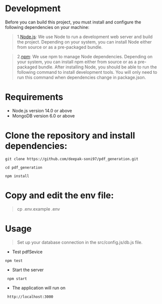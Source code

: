 
# Development
Before you can build this project, you must install and configure the following dependencies on your machine:

>1.[Node.js](https://nodejs.org/en): We use Node to run a development web server and build the project. Depending on your system, you can install Node either from source or as a pre-packaged bundle.

>2.[npm](https://www.npmjs.com/): We use npm to manage Node dependencies. Depending on your system, you can install npm either from source or as a pre-packaged bundle.
After installing Node, you should be able to run the following command to install development tools. You will only need to run this command when dependencies change in package.json.


# Requirements

* Node.js version 14.0 or above
* MongoDB version 6.0 or above

# Clone the repository and install dependencies:

``` 
git clone https://github.com/deepak-soni97/pdf_generation.git 
```

```
cd pdf_generation
```
```
npm install
```

# Copy and edit the env file:


> cp .env.example .env

# Usage

>Set up your database connection in the src/config.js/db.js file.


* Test pdfSevice 
```
npm test
```
* Start the server
```
 npm start
```
* The application will run on
```
 http://localhost:3000
```



